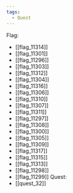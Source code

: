 ```yaml
---
tags:
  - Quest
---
```

Flag:
- [[flag_11314]]
- [[flag_11301]]
- [[flag_11296]]
- [[flag_11303]]
- [[flag_11312]]
- [[flag_11304]]
- [[flag_11316]]
- [[flag_11306]]
- [[flag_11310]]
- [[flag_11307]]
- [[flag_11311]]
- [[flag_11297]]
- [[flag_11308]]
- [[flag_11300]]
- [[flag_11305]]
- [[flag_11309]]
- [[flag_11317]]
- [[flag_11315]]
- [[flag_11313]]
- [[flag_11298]]
- [[flag_11299]]
Quest:
- [[quest_32]]
